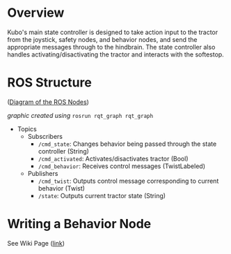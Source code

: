 # Overview
Kubo's main state controller is designed to take action input to the tractor from the joystick, safety nodes, and behavior nodes, and send the appropriate messages through to the hindbrain. The state controller also handles activating/disactivating the tractor and interacts with the softestop.

# ROS Structure
([Diagram of the ROS Nodes](https://photos.app.goo.gl/NhwqovNdoa92GxE2A))

<!--<img src="https://photos.google.com/share/AF1QipM8WilQQL3N2mR3JRYb8OCD1ecl4_slz66VOQBlAzbU90pZNpKQ_5MJiphqgePrqA/photo/AF1QipNinHB2Ymm0YtTOc-QuCwP19LvkYGyDeG108VmU?key=Q3hJeDk1c0FnZVVpUHAtS2pLbmV4TG1USnV1RGZn" width=1000/>  -->

_graphic created using_ `rosrun rqt_graph rqt_graph`

- Topics
  - Subscribers
    - `/cmd_state`: Changes behavior being passed through the state controller (String)
    - `/cmd_activated`: Activates/disactivates tractor (Bool)
    - `/cmd_behavior`: Receives control messages (TwistLabeled)
  - Publishers
    - `/cmd_twist`: Outputs control message corresponding to current behavior (Twist)
    - `/state`: Outputs current tractor state (String)

# Writing a Behavior Node
See Wiki Page ([link](https://github.com/olinrobotics/state_controller/wiki/Tutorials-WritingBehaviorNode(c--)))
